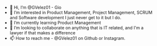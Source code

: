 - 👋 Hi, I’m @GVelez01 - Gio
- 👀 I’m interested in Product Management, Project Management, SCRUM and Software development I just never get to it but I do.
- 🌱 I’m currently learning Product Management
- 💞️ I’m looking to collaborate on anything that is IT related, and I'm a lawyer if that makes a difference
- 📫 How to reach me - @GVelez01 on Github or Instagram.

<!---
GVelez01/GVelez01 is a ✨ special ✨ repository because its `README.md` (this file) appears on your GitHub profile.
You can click the Preview link to take a look at your changes.
--->
